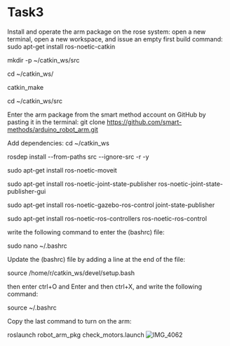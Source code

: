 # Task3
Install and operate the arm package on the rose system:
open a new terminal, open a new workspace, and issue an empty first build command:
sudo apt-get install ros-noetic-catkin

mkdir -p ~/catkin_ws/src

cd ~/catkin_ws/

catkin_make

cd ~/catkin_ws/src

Enter the arm package from the smart method account on GitHub by pasting it in the  terminal:
git clone https://github.com/smart-methods/arduino_robot_arm.git 

Add dependencies: 
cd ~/catkin_ws

rosdep install --from-paths src --ignore-src -r -y

sudo apt-get install ros-noetic-moveit

sudo apt-get install ros-noetic-joint-state-publisher ros-noetic-joint-state-publisher-gui

sudo apt-get install ros-noetic-gazebo-ros-control joint-state-publisher

sudo apt-get install ros-noetic-ros-controllers ros-noetic-ros-control

write the following command to enter the (bashrc) file: 

sudo nano ~/.bashrc 

Update the (bashrc) file by adding a line at the end of the file:

source /home/r/catkin_ws/devel/setup.bash

then enter ctrl+O and Enter and then ctrl+X, and write the following command:

source ~/.bashrc

Copy the last command to turn on the arm:

roslaunch robot_arm_pkg check_motors.launch
![IMG_4062](https://user-images.githubusercontent.com/108802123/181349028-c90b6b93-53db-433a-a32f-7404dbe46719.jpg)



